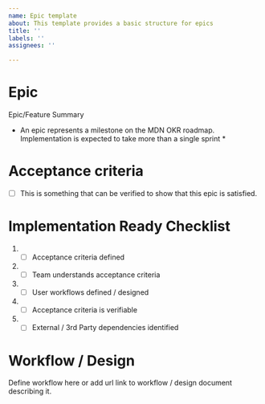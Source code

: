 ```yaml
---
name: Epic template
about: This template provides a basic structure for epics
title: ''
labels: ''
assignees: ''

---
```


# Epic 
Epic/Feature Summary 

* An epic represents a milestone on the MDN OKR roadmap. Implementation is expected to take more than a single sprint *

# Acceptance criteria

- [ ] This is something that can be verified to show that this epic is satisfied.

# Implementation Ready Checklist 
1. - [ ] Acceptance criteria defined 
2. - [ ] Team understands acceptance criteria 
3. - [ ] User workflows defined / designed 
4. - [ ] Acceptance criteria is verifiable 
5. - [ ] External / 3rd Party dependencies identified

# Workflow / Design 
Define workflow here or add url link to workflow / design document describing it.
